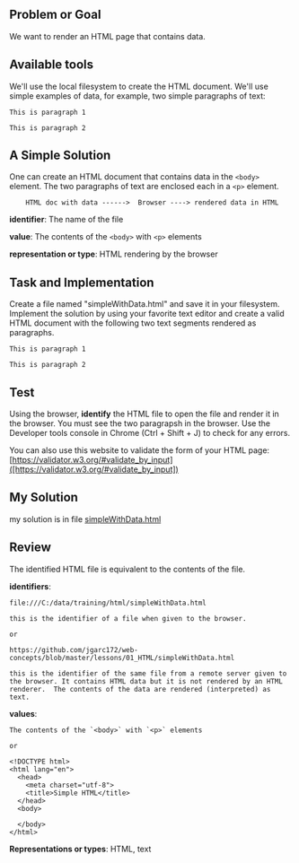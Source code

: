 ## **Problem or Goal**

We want to render an HTML page that contains data.

## Available tools

We'll use the local filesystem to create the HTML document.
We'll use simple examples of data, for example, two simple paragraphs of text:

    This is paragraph 1
    
    This is paragraph 2


## A Simple Solution

One can create an HTML document that contains data in the `<body>` element.  The two paragraphs of text are enclosed each in a `<p>` element.


		HTML doc with data ------>  Browser ----> rendered data in HTML
				

**identifier**:       The name of the file

**value**:          The contents of the `<body>` with `<p>` elements

**representation or type**: HTML rendering by the browser


## Task and Implementation

Create a file named "simpleWithData.html" and save it in your filesystem.  Implement the solution by using your 
favorite text editor and create a valid HTML document with the following two text segments rendered as paragraphs.  

    This is paragraph 1
    
    This is paragraph 2


## Test 
 
Using the browser, **identify** the HTML file to open the file and render it in the browser.  You must see the two paragrapsh 
in the browser.  Use the Developer tools console in Chrome (Ctrl + Shift + J) to check for any  errors.  

You can also use this website to validate the form of your HTML page:
[https://validator.w3.org/#validate_by_input]([https://validator.w3.org/#validate_by_input])
    
## My Solution

my solution is in file [simpleWithData.html](https://github.com/jgarc172/web-concepts/blob/master/lessons/02_HTML/simpleWithData.html)

## Review

The identified HTML file is equivalent to the contents of the file.

**identifiers**:  

    file:///C:/data/training/html/simpleWithData.html
    
    this is the identifier of a file when given to the browser.
    
    or
    
    https://github.com/jgarc172/web-concepts/blob/master/lessons/01_HTML/simpleWithData.html
    
    this is the identifier of the same file from a remote server given to the browser. It contains HTML data but it is not rendered by an HTML renderer.  The contents of the data are rendered (interpreted) as text.
                
**values**:   
    
    The contents of the `<body>` with `<p>` elements
    
    or

    <!DOCTYPE html>
    <html lang="en">
      <head>
        <meta charset="utf-8">
        <title>Simple HTML</title>
      </head>
      <body>
    
      </body>
    </html>
    
**Representations or types**:   HTML, text
